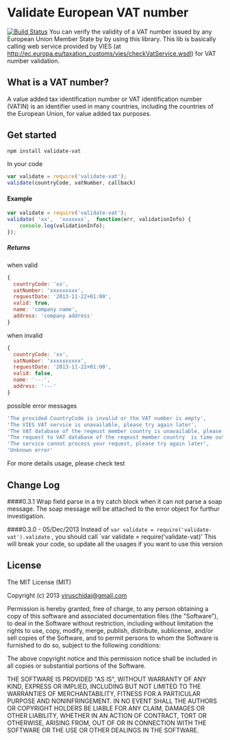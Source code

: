 # Validate European VAT number
[![Build Status](https://travis-ci.org/viruschidai/validate-vat.png?branch=master)](https://travis-ci.org/viruschidai/validate-vat)
You can verify the validity of a VAT number issued by any European Union Member State by by using this library. This lib is basically calling web service provided by VIES (at http://ec.europa.eu/taxation_customs/vies/checkVatService.wsdl) for VAT number validation. 

## What is a VAT number?
A value added tax identification number or VAT identification number (VATIN) is an identifier used in many countries, including the countries of the European Union, for value added tax purposes.

## Get started
```bash
npm install validate-vat
```
In your code
```javascript
var validate = require('validate-vat');
validate(countryCode, vatNumber, callback)
```
#### Example
```javascript
var validate = require('validate-vat');
validate( 'xx',  'xxxxxxx',  function(err, validationInfo) {
    console.log(validationInfo);
});
```

##### Returns
when valid
```javascript
{
  countryCode: 'xx',
  vatNumber: 'xxxxxxxxx',
  requestDate: '2013-11-22+01:00',
  valid: true,
  name: 'company name',
  address: 'company address'
}
```
when invalid
```javascript
{
  countryCode: 'xx',
  vatNumber: 'xxxxxxxxxx',
  requestDate: '2013-11-22+01:00',
  valid: false,
  name: '---',
  address: '---'
}
```
possible error messages
```javascript
'The provided CountryCode is invalid or the VAT number is empty',
'The VIES VAT service is unavailable, please try again later',
'The VAT database of the reqeust member country is unavailable, please try again later',
'The request to VAT database of the reqeust member country  is time out, please try again later',
'The service cannot process your request, please try again later',
'Unknown error'
```
For more details usage, please check test

## Change Log
####0.3.1
Wrap field parse in a try catch block when it can not parse a soap message. The soap message will be attached to the error object for furthur investigation.

####0.3.0 - 05/Dec/2013
Instead of
`var validate = require('validate-vat').validate`
, you should call
`var validate = require('validate-vat)'
This will break your code, so update all the usages if you want to use this version

## License
The MIT License (MIT)

Copyright (c) 2013 viruschidai@gmail.com

Permission is hereby granted, free of charge, to any person obtaining a copy
of this software and associated documentation files (the "Software"), to deal
in the Software without restriction, including without limitation the rights
to use, copy, modify, merge, publish, distribute, sublicense, and/or sell
copies of the Software, and to permit persons to whom the Software is
furnished to do so, subject to the following conditions:

The above copyright notice and this permission notice shall be included in
all copies or substantial portions of the Software.

THE SOFTWARE IS PROVIDED "AS IS", WITHOUT WARRANTY OF ANY KIND, EXPRESS OR
IMPLIED, INCLUDING BUT NOT LIMITED TO THE WARRANTIES OF MERCHANTABILITY,
FITNESS FOR A PARTICULAR PURPOSE AND NONINFRINGEMENT. IN NO EVENT SHALL THE
AUTHORS OR COPYRIGHT HOLDERS BE LIABLE FOR ANY CLAIM, DAMAGES OR OTHER
LIABILITY, WHETHER IN AN ACTION OF CONTRACT, TORT OR OTHERWISE, ARISING FROM,
OUT OF OR IN CONNECTION WITH THE SOFTWARE OR THE USE OR OTHER DEALINGS IN
THE SOFTWARE.
